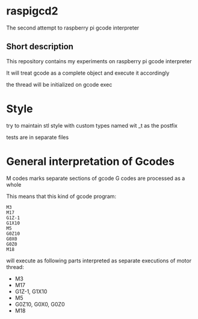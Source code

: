 # raspigcd2
The second attempt to raspberry pi gcode interpreter


## Short description

This repository contains my experiments on raspberry pi gcode interpreter

It will treat gcode as a complete object and execute it accordingly

the thread will be initialized on gcode exec

# Style

try to maintain stl style with custom types named wit _t as the postfix

tests are in separate files


# General interpretation of Gcodes

M codes marks separate sections of gcode
G codes are processed as a whole

This means that this kind of gcode program:

```gcode
M3
M17
G1Z-1
G1X10
M5
G0Z10
G0X0
G0Z0
M18
```

will  execute as following parts interpreted as separate executions of motor thread:

 * M3
 * M17
 * G1Z-1, G1X10
 * M5
 * G0Z10, G0X0, G0Z0
 * M18

